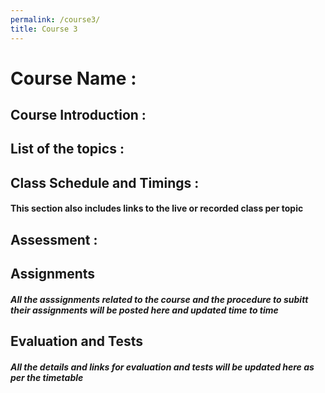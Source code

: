 ```yaml
---
permalink: /course3/
title: Course 3
---
```



# Course Name :




## Course Introduction :




## List of the topics :




## Class Schedule and Timings :
#### This section also includes links to the live or recorded class per topic




## Assessment :




## Assignments
 ##### All the asssignments related to the course and the procedure to subitt their assignments will be posted here and updated time to time
 
 
 
 
 ## Evaluation and Tests
  ##### All the details and links for evaluation and tests will be updated here as per the timetable
  
  
  
